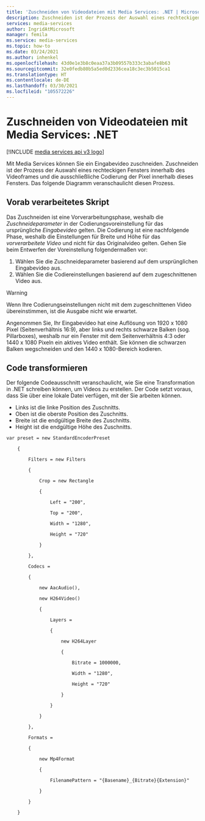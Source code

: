 ```yaml
---
title: 'Zuschneiden von Videodateien mit Media Services: .NET | Microsoft Docs'
description: Zuschneiden ist der Prozess der Auswahl eines rechteckigen Fensters innerhalb des Videoframes und die ausschließliche Codierung der Pixel innerhalb dieses Fensters. In diesem Thema wird gezeigt, wie Videodateien mit Media Services mithilfe von .NET zugeschnitten werden.
services: media-services
author: IngridAtMicrosoft
manager: femila
ms.service: media-services
ms.topic: how-to
ms.date: 03/24/2021
ms.author: inhenkel
ms.openlocfilehash: 43d0e1e3b8c0eaa37a3b09557b333c3abafe8b63
ms.sourcegitcommit: 32e0fedb80b5a5ed0d2336cea18c3ec3b5015ca1
ms.translationtype: HT
ms.contentlocale: de-DE
ms.lasthandoff: 03/30/2021
ms.locfileid: "105572226"
---
```

# <a name="how-to-crop-video-files-with-media-services---net"></a>Zuschneiden von Videodateien mit Media Services: .NET

[!INCLUDE [media services api v3 logo](./includes/v3-hr.md)]

Mit Media Services können Sie ein Eingabevideo zuschneiden. Zuschneiden ist der Prozess der Auswahl eines rechteckigen Fensters innerhalb des Videoframes und die ausschließliche Codierung der Pixel innerhalb dieses Fensters. Das folgende Diagramm veranschaulicht diesen Prozess.

## <a name="pre-processing-stage"></a>Vorab verarbeitetes Skript

Das Zuschneiden ist eine Vorverarbeitungsphase, weshalb die *Zuschneideparameter* in der Codierungsvoreinstellung für das ursprüngliche *Eingabevideo* gelten. Die Codierung ist eine nachfolgende Phase, weshalb die Einstellungen für Breite und Höhe für das *vorverarbeitete Video* und nicht für das Originalvideo gelten. Gehen Sie beim Entwerfen der Voreinstellung folgendermaßen vor:

1. Wählen Sie die Zuschneideparameter basierend auf dem ursprünglichen Eingabevideo aus.
1. Wählen Sie die Codiereinstellungen basierend auf dem zugeschnittenen Video aus.

> [!WARNING]
> Wenn Ihre Codierungseinstellungen nicht mit dem zugeschnittenen Video übereinstimmen, ist die Ausgabe nicht wie erwartet.

Angenommen Sie, Ihr Eingabevideo hat eine Auflösung von 1920 x 1080 Pixel (Seitenverhältnis 16:9), aber links und rechts schwarze Balken (sog. Pillarboxes), weshalb nur ein Fenster mit dem Seitenverhältnis 4:3 oder 1440 x 1080 Pixeln ein aktives Video enthält. Sie können die schwarzen Balken wegschneiden und den 1440 x 1080-Bereich kodieren.

## <a name="transform-code"></a>Code transformieren

Der folgende Codeausschnitt veranschaulicht, wie Sie eine Transformation in .NET schreiben können, um Videos zu erstellen.  Der Code setzt voraus, dass Sie über eine lokale Datei verfügen, mit der Sie arbeiten können.

- Links ist die linke Position des Zuschnitts.
- Oben ist die oberste Position des Zuschnitts.
- Breite ist die endgültige Breite des Zuschnitts.
- Height ist die endgültige Höhe des Zuschnitts.

```dotnet
var preset = new StandardEncoderPreset

    {

        Filters = new Filters

        {                   

            Crop = new Rectangle

            {

                Left = "200",

                Top = "200",

                Width = "1280",

                Height = "720"

            }

        },

        Codecs =

        {

            new AacAudio(),

            new H264Video()

            {

                Layers =

                {                           

                    new H264Layer

                    {

                        Bitrate = 1000000,

                        Width = "1280",

                        Height = "720"

                    }

                }

            }

        },

        Formats =

        {

            new Mp4Format

            {

                FilenamePattern = "{Basename}_{Bitrate}{Extension}"

            }

        }

    }

```
